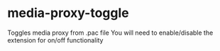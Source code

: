 media-proxy-toggle
==================

Toggles media proxy from .pac file
You will need to enable/disable the extension for on/off functionality
